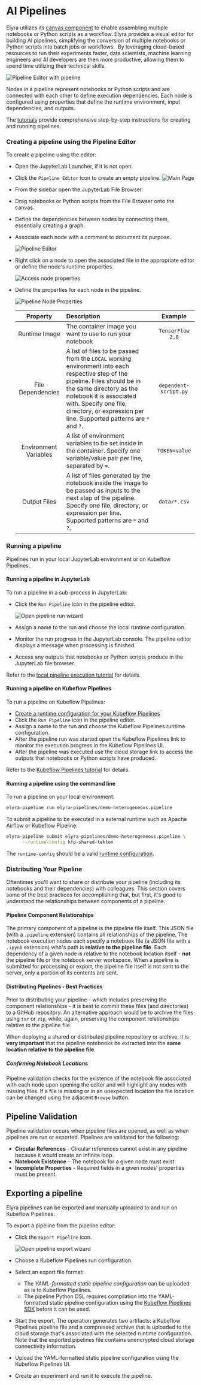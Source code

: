 <!--
{% comment %}
Copyright 2018-2021 Elyra Authors

Licensed under the Apache License, Version 2.0 (the "License");
you may not use this file except in compliance with the License.
You may obtain a copy of the License at

http://www.apache.org/licenses/LICENSE-2.0

Unless required by applicable law or agreed to in writing, software
distributed under the License is distributed on an "AS IS" BASIS,
WITHOUT WARRANTIES OR CONDITIONS OF ANY KIND, either express or implied.
See the License for the specific language governing permissions and
limitations under the License.
{% endcomment %}
-->

# AI Pipelines

Elyra utilizes its [canvas component](https://github.com/elyra-ai/canvas) to enable assembling
multiple notebooks or Python scripts as a workflow.
Elyra provides a visual editor for building AI pipelines, simplifying the conversion
of multiple notebooks or Python scripts into batch jobs or workflows.  By leveraging cloud-based resources to run their
experiments faster, data scientists, machine learning engineers and AI developers are then more productive,
allowing them to spend time utilizing their technical skills.

![Pipeline Editor with pipeline](../images/pipeline-in-editor.png)

Nodes in a pipeline represent notebooks or Python scripts and are connected with each other to define execution dependencies. Each node is configured using properties that define the runtime environment, input dependencies, and outputs.

The [tutorials](/getting_started/tutorials.md) provide comprehensive step-by-step instructions for creating and running pipelines.

### Creating a pipeline using the Pipeline Editor

To create a pipeline using the editor:

* Open the JupyterLab Launcher, if it is not open.
* Click the `Pipeline Editor` icon to create an empty pipeline.
  ![Main Page](../images/elyra-main-page.png)
* From the sidebar open the JupyterLab File Browser.
* Drag notebooks or Python scripts from the File Browser onto the canvas.
* Define the dependencies between nodes by connecting them, essentially creating a graph.
* Associate each node with a comment to document its purpose. 

  ![Pipeline Editor](../images/pipeline-editor-add-node.gif)
* Right click on a node to open the associated file in the appropriate editor or define the node's runtime properties.

  ![Access node properties](../images/node-context-menu.png)
* Define the properties for each node in the pipeline.

  ![Pipeline Node Properties](../images/pipeline-editor-properties.png)

  |Property   | Description  | Example |
  |:---:|:------|:---:|
  |Runtime Image| The container image you want to use to run your notebook |  `TensorFlow 2.0`   |
  |File Dependencies|  A list of files to be passed from the `LOCAL` working environment into each respective step of the pipeline. Files should be in the same directory as the notebook it is associated with. Specify one file, directory, or expression per line. Supported patterns are `*` and `?`. | `dependent-script.py` |
  |Environment Variables| A list of environment variables to be set inside in the container.  Specify one variable/value pair per line, separated by `=`. |  `TOKEN=value` |
  |Output Files|  A list of files generated by the notebook inside the image to be passed as inputs to the next step of the pipeline.  Specify one file, directory, or expression per line. Supported patterns are `*` and `?`. | `data/*.csv` |

### Running a pipeline

Pipelines run in your local JupyterLab environment or on Kubeflow Pipelines. 

#### Running a pipeline in JupyterLab

To run a pipeline in a sub-process in JupyterLab:

* Click the `Run Pipeline` icon in the pipeline editor.

  ![Open pipeline run wizard](../images/pipeline-editor-run.png)
* Assign a name to the run and choose the local runtime configuration.
* Monitor the run progress in the JupyterLab console. The pipeline editor displays a message when processing is finished. 
* Access any outputs that notebooks or Python scripts produce in the JupyterLab file browser.

Refer to the [local pipeline execution tutorial](/getting_started/tutorials.md) for details.

#### Running a pipeline on Kubeflow Pipelines

To run a pipeline on Kubeflow Pipelines:

* [Create a runtime configuration for your Kubeflow Pipelines](/user_guide/runtime-conf.md)
* Click the `Run Pipeline` icon in the pipeline editor.
* Assign a name to the run and choose the Kubeflow Pipelines runtime configuration.
* After the pipeline run was started open the Kubeflow Pipelines link to monitor the execution progress in the Kubeflow Pipelines UI.
* After the pipeline was executed use the cloud storage link to access the outputs that notebooks or Python scripts have produced.

Refer to the [Kubeflow Pipelines tutorial](/getting_started/tutorials.md) for details.

#### Running a pipeline using the command line

To run a pipeline on your local environment:

```bash
elyra-pipeline run elyra-pipelines/demo-heterogeneous.pipeline
```

To submit a pipeline to be executed in a external runtime such as Apache Airflow or Kubeflow Pipeline:

```bash
elyra-pipeline submit elyra-pipelines/demo-heterogeneous.pipeline \
      --runtime-config kfp-shared-tekton
```

The `runtime-config`  should be a valid [runtime configuration](/user_guide/runtime-conf.md).


### Distributing Your Pipeline
Oftentimes you'll want to share or distribute your pipeline (including its notebooks and their dependencies) with colleagues.  This section covers some of the best practices for accomplishing that, but first, it's good to understand the relationships between components of a pipeline.

#### Pipeline Component Relationships
The primary component of a pipeline is the pipeline file itself.  This JSON file (with a `.pipeline` extension) contains all relationships of the pipeline.  The notebook execution nodes each specify a notebook file (a JSON file with a `.ipynb` extension) who's path is **relative to the pipeline file**.  Each dependency of a given node is relative to the notebook location itself - **not** the pipeline file or the notebook server workspace.  When a pipeline is submitted for processing or export, the pipeline file itself is not sent to the server, only a portion of its contents are sent.

#### Distributing Pipelines - Best Practices
Prior to distributing your pipeline - which includes preserving the component relationships - it is best to commit these files (and directories) to a GitHub repository.  An alternative approach would be to archive the files using `tar` or `zip`, while, again, preserving the component relationships relative to the pipeline file.

When deploying a shared or distributed pipeline repository or archive, it is **very important** that the pipeline notebooks be extracted into the **same location relative to the pipeline file**.

##### Confirming Notebook Locations
Pipeline validation checks for the existence of the notebook file associated with each node upon opening the editor and will highlight any nodes with missing files. If a file is missing or in an unexpected location the file location can be changed using the adjacent `Browse` button.

## Pipeline Validation
Pipeline validation occurs when pipeline files are opened, as well as when pipelines are run or exported. Pipelines are validated for the following:
- **Circular References** - Circular references cannot exist in any pipeline because it would create an infinite loop. 
- **Notebook Existence** - The notebook for a given node must exist. 
- **Incomplete Properties** - Required fields in a given nodes' properties must be present.

## Exporting a pipeline

Elyra pipelines can be exported and manually uploaded to and run on Kubeflow Pipelines.

To export a pipeline from the pipeline editor:
- Click the `Export Pipeline` icon.

  ![Open pipeline export wizard](../images/pipeline-editor-export.png)
- Choose a Kubeflow Pipelines run configuration.
- Select an export file format:
   - The _YAML-formatted static pipeline configuration_ can be uploaded as is to Kubeflow Pipelines.
   - The pipeline Python DSL requires compilation into the YAML-formatted static pipeline configuration using the [Kubeflow Pipelines SDK](https://www.kubeflow.org/docs/pipelines/sdk/) before it can be used.
- Start the export. The operation generates two artifacts: a Kubeflow Pipelines pipeline file and a compressed archive that is uploaded to the cloud storage that's associated with the selected runtime configuration. Note that the exported pipelines file contains unencrypted cloud storage connectivity information.

- Upload the YAML-formatted static pipeline configuration using the Kubeflow Pipelines UI.
- Create an experiment and run it to execute the pipeline.

